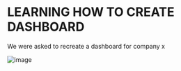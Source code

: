 # LEARNING HOW TO CREATE DASHBOARD 
  We were asked to recreate a dashboard for company x 


![image](https://github.com/Maris27/RECREATED-DASHBOARD-FOR-COMPANY-X/assets/140453106/df599cae-2d81-4f19-a660-90926fd6544b)
